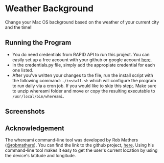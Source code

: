 # Weather Background 

Change your Mac OS background based on the weather of your current city and the time!

## Running the Program

* You do need credentials from RAPID API to run this project. You can easily set up a free account with your github or google account [here](https://rapidapi.com/community/api/open-weather-map).
* In the credentials.py file, simply add the appropiate credential for each one listed.
* After you've written your changes to the file, run the install script with the following command: `./install.sh` which will configure the program to run daily via a cron job. If you would like to skip this step;. Make sure to unzip whereami folder and move or copy the resulting executable to `/usr/local/bin/whereami`.


## Screenshots


## Acknowledgement

The whereami command-line tool was developed by Rob Mathers ([@robmathers](https://github.com/robmathers/)). You can find the link to the github project, [here](https://github.com/robmathers/WhereAmI). Using his command-line tool makes it easy to get the user's current location by using the device's latitude and longitude.

